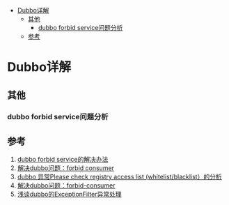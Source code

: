 <!-- TOC -->

- [Dubbo详解](#dubbo%e8%af%a6%e8%a7%a3)
  - [其他](#%e5%85%b6%e4%bb%96)
    - [dubbo forbid service问题分析](#dubbo-forbid-service%e9%97%ae%e9%a2%98%e5%88%86%e6%9e%90)
  - [参考](#%e5%8f%82%e8%80%83)

<!-- /TOC -->
# Dubbo详解

## 其他

### dubbo forbid service问题分析

## 参考

1. [dubbo forbid service的解决办法](https://blog.csdn.net/ksdb0468473/article/details/72820268)
2. [解决dubbo问题：forbid consumer](http://doc.okbase.net/grindwheel/archive/186294.html)
3. [dubbo 异常Please check registry access list (whitelist/blacklist）的分析](https://blog.csdn.net/Revivedsun/article/details/52590989)
4. [解决dubbo问题：forbid-consumer](https://blog.csdn.net/sprita1/article/details/51735566)
5. [浅谈dubbo的ExceptionFilter异常处理](https://blog.csdn.net/mj158518/article/details/51228649)
